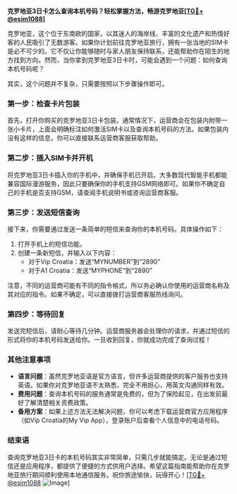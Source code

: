 **克罗地亚3日卡怎么查询本机号码？轻松掌握方法，畅游克罗地亚[[TG💪+ @esim1088](https://t.me/s/esim1088)]**

克罗地亚，这个位于东南欧的国家，以其迷人的海岸线、丰富的文化遗产和热情好客的人民吸引了无数游客。如果你计划前往克罗地亚旅行，拥有一张当地的SIM卡是必不可少的。它不仅让你能够随时与家人朋友保持联系，还能帮助你在陌生的地方找到方向。然而，当你拿到克罗地亚3日卡时，可能会遇到一个问题：如何查询本机号码呢？

其实，这个问题并不复杂，只需要按照以下步骤操作即可。

### 第一步：检查卡片包装

首先，打开你购买的克罗地亚3日卡包装。通常情况下，运营商会在包装内附带一张小卡片，上面会明确标注如何激活SIM卡以及查询本机号码的方法。如果包装内没有这样的信息，你可以直接联系运营商客服获取帮助。

### 第二步：插入SIM卡并开机

将克罗地亚3日卡插入你的手机中，并确保手机已开启。大多数现代智能手机都能兼容国际漫游服务，因此只要确保你的手机支持GSM网络即可。如果你不确定自己的手机是否支持GSM，请查阅手机说明书或咨询运营商客服。

### 第三步：发送短信查询

接下来，你需要通过发送一条简单的短信来查询你的本机号码。具体操作如下：

1. 打开手机上的短信功能。
2. 创建一条新短信，并输入以下内容：
   - 对于Vip Croatia：发送“MYNUMBER”到“2890”
   - 对于A1 Croatia：发送“MYPHONE”到“2890”

注意，不同的运营商可能有不同的指令格式，所以务必确认你使用的运营商名称及其对应的指令。如果不确定，可以直接拨打运营商客服热线询问。

### 第四步：等待回复

发送完短信后，请耐心等待几分钟。运营商服务器会处理你的请求，并通过短信的形式将你的本机号码发送给你。一旦收到回复，你就成功完成了查询过程！

### 其他注意事项

- **语言问题**：虽然克罗地亚语是官方语言，但许多运营商提供的客户服务也支持英语。如果你对克罗地亚语不太熟悉，完全不用担心，用英文沟通同样有效。
- **费用问题**：查询本机号码的服务通常是免费的，但为了保险起见，在出发前最好了解清楚相关资费政策。
- **备用方案**：如果上述方法无法解决问题，你可以考虑下载运营商官方应用程序（如Vip Croatia的My Vip App），登录账户后查看个人信息中的电话号码。

### 结束语

查询克罗地亚3日卡的本机号码其实非常简单，只需几步就能搞定。无论是通过短信还是应用程序，都提供了便捷的方式供用户选择。希望这篇指南能帮助你在克罗地亚旅行期间顺利使用本地通信服务。祝你旅途愉快，玩得开心！[[TG💪+ @esim1088](https://t.me/s/esim1088) ![Image](https://i.postimg.cc/4NQfJmqS/Snipaste-2025-05-13-00-14-12.png)]
